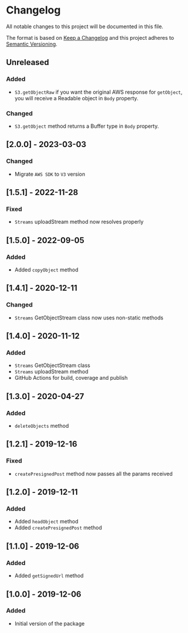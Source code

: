 # Changelog

All notable changes to this project will be documented in this file.

The format is based on [Keep a Changelog](http://keepachangelog.com/en/1.0.0/)
and this project adheres to [Semantic Versioning](http://semver.org/spec/v2.0.0.html).


## Unreleased
### Added
- `S3.getObjectRaw` if you want the original AWS response for `getObject`, you will receive a Readable object in `Body` property.

### Changed
- `S3.getObject` method returns a Buffer type in `Body` property.
## [2.0.0] - 2023-03-03
### Changed
- Migrate `AWS SDK` to `V3` version

## [1.5.1] - 2022-11-28
### Fixed
- `Streams` uploadStream method now resolves properly

## [1.5.0] - 2022-09-05
### Added
- Added `copyObject` method

## [1.4.1] - 2020-12-11
### Changed
- `Streams` GetObjectStream class now uses non-static methods

## [1.4.0] - 2020-11-12
### Added
- `Streams` GetObjectStream class
- `Streams` uploadStream method
- GitHub Actions for build, coverage and publish

## [1.3.0] - 2020-04-27
### Added
- `deleteObjects` method

## [1.2.1] - 2019-12-16
### Fixed
- `createPresignedPost` method now passes all the params received

## [1.2.0] - 2019-12-11
### Added
- Added `headObject` method
- Added `createPresignedPost` method

## [1.1.0] - 2019-12-06
### Added
- Added `getSignedUrl` method

## [1.0.0] - 2019-12-06
### Added
- Initial version of the package
